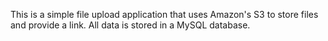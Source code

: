 This is a simple file upload application that uses Amazon's S3 to store files and provide a link.  All data is stored in a MySQL database.
